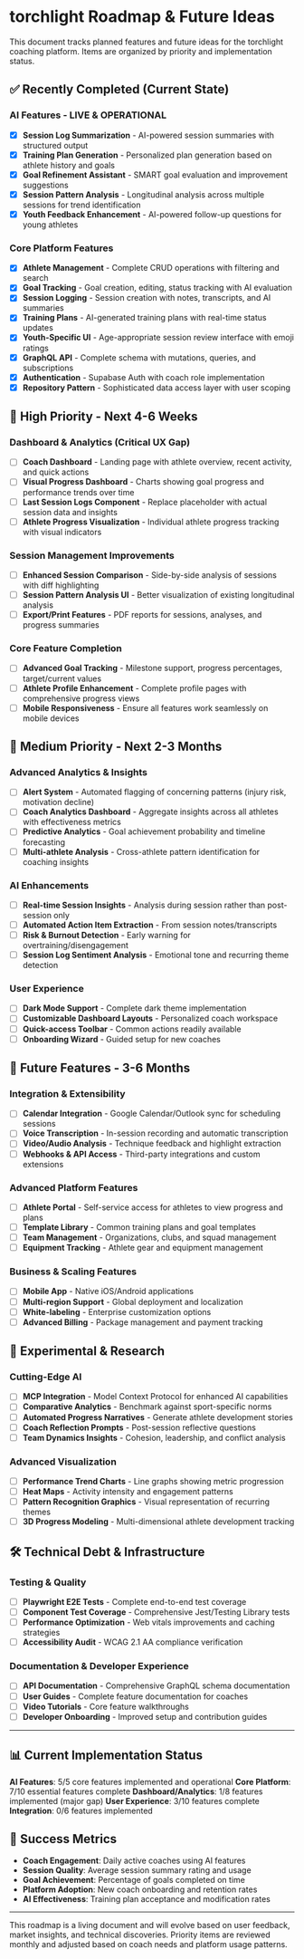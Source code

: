 # torchlight Roadmap & Future Ideas

This document tracks planned features and future ideas for the torchlight coaching platform. Items are organized by priority and implementation status.

## ✅ Recently Completed (Current State)

### AI Features - LIVE & OPERATIONAL
- [x] **Session Log Summarization** - AI-powered session summaries with structured output
- [x] **Training Plan Generation** - Personalized plan generation based on athlete history and goals
- [x] **Goal Refinement Assistant** - SMART goal evaluation and improvement suggestions
- [x] **Session Pattern Analysis** - Longitudinal analysis across multiple sessions for trend identification
- [x] **Youth Feedback Enhancement** - AI-powered follow-up questions for young athletes

### Core Platform Features
- [x] **Athlete Management** - Complete CRUD operations with filtering and search
- [x] **Goal Tracking** - Goal creation, editing, status tracking with AI evaluation
- [x] **Session Logging** - Session creation with notes, transcripts, and AI summaries
- [x] **Training Plans** - AI-generated training plans with real-time status updates
- [x] **Youth-Specific UI** - Age-appropriate session review interface with emoji ratings
- [x] **GraphQL API** - Complete schema with mutations, queries, and subscriptions
- [x] **Authentication** - Supabase Auth with coach role implementation
- [x] **Repository Pattern** - Sophisticated data access layer with user scoping

## 🚀 High Priority - Next 4-6 Weeks

### Dashboard & Analytics (Critical UX Gap)
- [ ] **Coach Dashboard** - Landing page with athlete overview, recent activity, and quick actions
- [ ] **Visual Progress Dashboard** - Charts showing goal progress and performance trends over time
- [ ] **Last Session Logs Component** - Replace placeholder with actual session data and insights
- [ ] **Athlete Progress Visualization** - Individual athlete progress tracking with visual indicators

### Session Management Improvements
- [ ] **Enhanced Session Comparison** - Side-by-side analysis of sessions with diff highlighting
- [ ] **Session Pattern Analysis UI** - Better visualization of existing longitudinal analysis
- [ ] **Export/Print Features** - PDF reports for sessions, analyses, and progress summaries

### Core Feature Completion
- [ ] **Advanced Goal Tracking** - Milestone support, progress percentages, target/current values
- [ ] **Athlete Profile Enhancement** - Complete profile pages with comprehensive progress views
- [ ] **Mobile Responsiveness** - Ensure all features work seamlessly on mobile devices

## 🎯 Medium Priority - Next 2-3 Months

### Advanced Analytics & Insights
- [ ] **Alert System** - Automated flagging of concerning patterns (injury risk, motivation decline)
- [ ] **Coach Analytics Dashboard** - Aggregate insights across all athletes with effectiveness metrics
- [ ] **Predictive Analytics** - Goal achievement probability and timeline forecasting
- [ ] **Multi-athlete Analysis** - Cross-athlete pattern identification for coaching insights

### AI Enhancements
- [ ] **Real-time Session Insights** - Analysis during session rather than post-session only
- [ ] **Automated Action Item Extraction** - From session notes/transcripts
- [ ] **Risk & Burnout Detection** - Early warning for overtraining/disengagement
- [ ] **Session Log Sentiment Analysis** - Emotional tone and recurring theme detection

### User Experience
- [ ] **Dark Mode Support** - Complete dark theme implementation
- [ ] **Customizable Dashboard Layouts** - Personalized coach workspace
- [ ] **Quick-access Toolbar** - Common actions readily available
- [ ] **Onboarding Wizard** - Guided setup for new coaches

## 📱 Future Features - 3-6 Months

### Integration & Extensibility
- [ ] **Calendar Integration** - Google Calendar/Outlook sync for scheduling sessions
- [ ] **Voice Transcription** - In-session recording and automatic transcription
- [ ] **Video/Audio Analysis** - Technique feedback and highlight extraction
- [ ] **Webhooks & API Access** - Third-party integrations and custom extensions

### Advanced Platform Features
- [ ] **Athlete Portal** - Self-service access for athletes to view progress and plans
- [ ] **Template Library** - Common training plans and goal templates
- [ ] **Team Management** - Organizations, clubs, and squad management
- [ ] **Equipment Tracking** - Athlete gear and equipment management

### Business & Scaling Features
- [ ] **Mobile App** - Native iOS/Android applications
- [ ] **Multi-region Support** - Global deployment and localization
- [ ] **White-labeling** - Enterprise customization options
- [ ] **Advanced Billing** - Package management and payment tracking

## 🔬 Experimental & Research

### Cutting-Edge AI
- [ ] **MCP Integration** - Model Context Protocol for enhanced AI capabilities
- [ ] **Comparative Analytics** - Benchmark against sport-specific norms
- [ ] **Automated Progress Narratives** - Generate athlete development stories
- [ ] **Coach Reflection Prompts** - Post-session reflective questions
- [ ] **Team Dynamics Insights** - Cohesion, leadership, and conflict analysis

### Advanced Visualization
- [ ] **Performance Trend Charts** - Line graphs showing metric progression
- [ ] **Heat Maps** - Activity intensity and engagement patterns
- [ ] **Pattern Recognition Graphics** - Visual representation of recurring themes
- [ ] **3D Progress Modeling** - Multi-dimensional athlete development tracking

## 🛠️ Technical Debt & Infrastructure

### Testing & Quality
- [ ] **Playwright E2E Tests** - Complete end-to-end test coverage
- [ ] **Component Test Coverage** - Comprehensive Jest/Testing Library tests
- [ ] **Performance Optimization** - Web vitals improvements and caching strategies
- [ ] **Accessibility Audit** - WCAG 2.1 AA compliance verification

### Documentation & Developer Experience
- [ ] **API Documentation** - Comprehensive GraphQL schema documentation
- [ ] **User Guides** - Complete feature documentation for coaches
- [ ] **Video Tutorials** - Core feature walkthroughs
- [ ] **Developer Onboarding** - Improved setup and contribution guides

---

## 📊 Current Implementation Status

**AI Features**: 5/5 core features implemented and operational
**Core Platform**: 7/10 essential features complete
**Dashboard/Analytics**: 1/8 features implemented (major gap)
**User Experience**: 3/10 features complete
**Integration**: 0/6 features implemented

## 🎯 Success Metrics

- **Coach Engagement**: Daily active coaches using AI features
- **Session Quality**: Average session summary rating and usage
- **Goal Achievement**: Percentage of goals completed on time
- **Platform Adoption**: New coach onboarding and retention rates
- **AI Effectiveness**: Training plan acceptance and modification rates

---

This roadmap is a living document and will evolve based on user feedback, market insights, and technical discoveries. Priority items are reviewed monthly and adjusted based on coach needs and platform usage patterns.